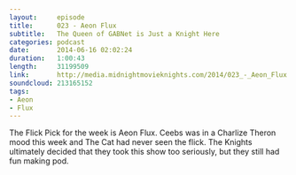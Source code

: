 ```yaml
---
layout:     episode
title:      023 - Aeon Flux
subtitle:   The Queen of GABNet is Just a Knight Here
categories: podcast
date:       2014-06-16 02:02:24
duration:   1:00:43
length:     31199509
link:       http://media.midnightmovieknights.com/2014/023_-_Aeon_Flux.m4a
soundcloud: 213165152
tags:
- Aeon
- Flux
---
```

The Flick Pick for the week is Aeon Flux. Ceebs was in a Charlize Theron mood this week and The Cat had never seen the flick. The Knights ultimately decided that they took this show too seriously, but they still had fun making pod.